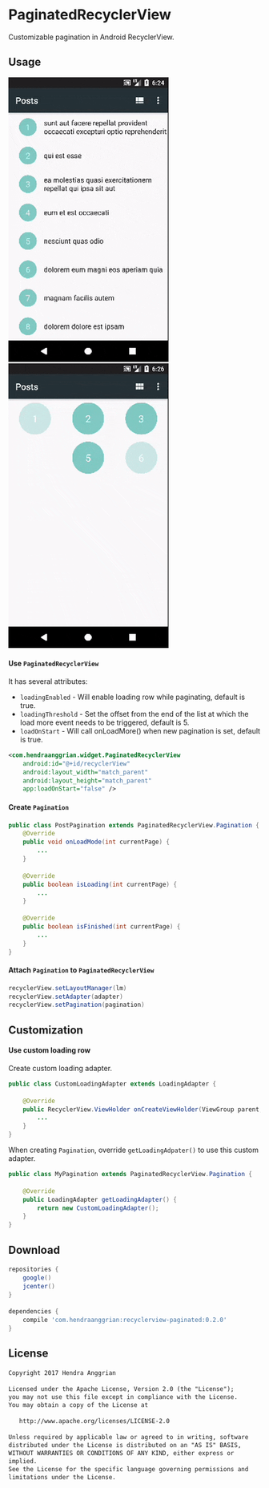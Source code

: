 PaginatedRecyclerView
=====================
Customizable pagination in Android RecyclerView.

Usage
-----
![demo_list][demo_list] ![demo_grid][demo_grid]

#### Use `PaginatedRecyclerView`
It has several attributes:
 * `loadingEnabled` - Will enable loading row while paginating, default is true.
 * `loadingThreshold` - Set the offset from the end of the list at which the load more event needs to be triggered, default is 5.
 * `loadOnStart` - Will call onLoadMore() when new pagination is set, default is true.
  
```xml
<com.hendraanggrian.widget.PaginatedRecyclerView
    android:id="@+id/recyclerView"
    android:layout_width="match_parent"
    android:layout_height="match_parent"
    app:loadOnStart="false" />
```

#### Create `Pagination`
```java
public class PostPagination extends PaginatedRecyclerView.Pagination {
    @Override
    public void onLoadMode(int currentPage) {
        ...
    }
    
    @Override
    public boolean isLoading(int currentPage) {
        ...
    }
    
    @Override
    public boolean isFinished(int currentPage) {
        ...
    }
}
```

#### Attach `Pagination` to `PaginatedRecyclerView`
```java
recyclerView.setLayoutManager(lm)
recyclerView.setAdapter(adapter)
recyclerView.setPagination(pagination)
```

Customization
-------------
#### Use custom loading row
Create custom loading adapter.
```java
public class CustomLoadingAdapter extends LoadingAdapter {

    @Override
    public RecyclerView.ViewHolder onCreateViewHolder(ViewGroup parent, int viewType) {
        ...
    }
}
```

When creating `Pagination`, override `getLoadingAdpater()` to use this custom adapter.
```java
public class MyPagination extends PaginatedRecyclerView.Pagination {

    @Override
    public LoadingAdapter getLoadingAdapter() {
        return new CustomLoadingAdapter();
    }
}
```

Download
--------
```gradle
repositories {
    google()
    jcenter()
}

dependencies {
    compile 'com.hendraanggrian:recyclerview-paginated:0.2.0'
}
```


License
-------
    Copyright 2017 Hendra Anggrian

    Licensed under the Apache License, Version 2.0 (the "License");
    you may not use this file except in compliance with the License.
    You may obtain a copy of the License at

       http://www.apache.org/licenses/LICENSE-2.0

    Unless required by applicable law or agreed to in writing, software
    distributed under the License is distributed on an "AS IS" BASIS,
    WITHOUT WARRANTIES OR CONDITIONS OF ANY KIND, either express or implied.
    See the License for the specific language governing permissions and
    limitations under the License.
    
[demo_list]: /art/demo_list.gif
[demo_grid]: /art/demo_grid.gif

